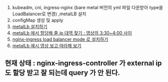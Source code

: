 1. kubeadm, cni, ingress-nginx (bare metal 버전의 yml 파일 다운받아 type을 LoadBalancer로 변경) ,metalLB 설치
2. configMap 생성 및 apply
3. [metalLb 설치하기](https://linux.systemv.pe.kr/metallb-%EC%84%A4%EC%B9%98%ED%95%98%EA%B8%B0/)   
4. [metalLb 에서 할당해 줄 ip 대역 찾기 : 영상의 3:30~4:00 사이](https://www.youtube.com/watch?v=2SmYjj-GFnE)   
5. [nginx-ingress load balancer mode 로 설치하기](https://stackoverflow.com/questions/71637344/i-cant-access-service-via-k8s-master-node)   
6. [metalLb 예시 영상 보고 따라해 보기](https://www.youtube.com/watch?v=UvwtALIb2U8)   
   
## 현재 상태 : nginx-ingress-controller 가 external ip도 할당 받고 잘 되는데 query 가 안 된다.
